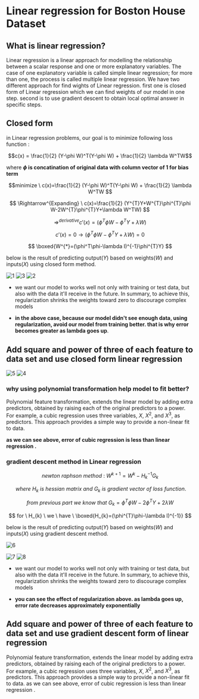 # Linear regression for Boston House Dataset

## What is linear regression?
Linear regression is a linear approach for modelling the relationship between a scalar response and one or more explanatory variables. The case of one explanatory variable is called simple linear regression; for more than one, the process is called multiple linear regression. We have two different approach for find wights of Linear regression. first one is closed form of Linear regression which we can find weights of our model in one step. 
second is to use gradient descent to obtain local optimal answer in specific steps. 

## Closed form 
in Linear regression problems, our goal is to minimize following loss function : 

$$c(x) = \frac{1}{2} (Y-\phi W)^T(Y-\phi W) + \frac{1}{2} \lambda W^TW$$

where **$\phi$ is concatination of original data with column vector of 1 for bias term**

$$minimize \ c(x)=\frac{1}{2} (Y-\phi W)^T(Y-\phi W) + \frac{1}{2} \lambda W^TW
$$

$$
\Rightarrow^{Expanding} \ c(x)=\frac{1}{2} (Y^{T}Y+W^{T}\phi^{T}\phi W-2W^{T}\phi^{T}Y+\lambda W^TW)
$$

$$
\Rightarrow^{derivative} c'(x) =(\phi^{T}\phi W-\phi^{T}Y+\lambda W)
$$

$$
c'(x)=0 → (\phi^{T}\phi W-\phi^{T}Y+\lambda W)=0
$$

$$
\boxed{W^{*}=(\phi^T\phi-\lambda I)^{-1}\phi^{T}Y}
$$

 below is the result of predicting output($Y$) based on weights($W$) and inputs($X$) using closed form method.
 
![1](https://user-images.githubusercontent.com/67091916/219363100-3bde6e71-7602-4735-949e-c56f2bd8a609.png)
![3](https://user-images.githubusercontent.com/67091916/219363776-8a351fef-625f-48d6-8b7f-936977ba383e.png)
![2](https://user-images.githubusercontent.com/67091916/219363784-b18a96fc-4002-45bf-bba7-4965f8c20f0a.png)

* we want our model  to works well not only with training or test data, but also with the data it'll receive in the future. In summary, to achieve this, regularization shrinks the weights toward zero to discourage complex models

* **in the above case, because our model didn't see enough data, using regularization, avoid our model from training better. that is why error becomes greater as lambda goes up**. 
## Add square and power of three of each feature to data set and use closed form linear regression


![5](https://user-images.githubusercontent.com/67091916/219364590-8731cb50-219f-4ebd-aef1-6359dd638f37.png)
![4](https://user-images.githubusercontent.com/67091916/219364600-6e6ffa92-a29a-4916-a6a3-d19c8e1bc0e5.png)

### why using polynomial transformation help model to fit better? 

Polynomial feature transformation, extends the linear model by adding extra predictors, obtained by raising each of the original predictors to a power. For example, a cubic regression uses three variables, $X$, $X^{2}$, and $X^{3}$, as predictors. This approach provides a simple way to provide a non-linear fit to data.

**as we can see above, error of cubic regression is less than linear regression .**

### gradient descent method in Linear regression 

$$
newton \ raphson \ method \ : \ W^{k+1}=W^{k}-H_{k}^{-1}G_{k}
$$

$$
\ where  \ H_{k} \ is \ hessian \ matrix \ and \ G_{k} \ is \ gradient \ vector \ of \ loss \ function.
$$

$$
from \ previous \ part \ we \ know \ that \ G_{k}= \phi^{T}\phi W-2ϕ^{T}Y+2λW
$$

$$
for \ H_{k} \ we \ have \  \boxed{H_{k}=(\phi^{T}\phi-\lambda I)^{-1}}
$$

 below is the result of predicting output($Y$) based on weights($W$) and inputs($X$) using gradient descent method.
 
![6](https://user-images.githubusercontent.com/67091916/219366332-248beb7c-267c-4082-bc4c-722534900d59.png)

![7](https://user-images.githubusercontent.com/67091916/219366338-a1ff8022-1406-4607-beaa-24c545d0435a.png)
![8](https://user-images.githubusercontent.com/67091916/219366321-64fb3fa6-30e5-4405-a270-422bacd7b23a.png)

* we want our model to works well not only with training or test data, but also with the data it'll receive in the future. In summary, to achieve this, regularization shrinks the weights toward zero to discourage complex models

* **you can see the effect of regularization above. as lambda goes up, error rate decreases approximately exponentially**

## Add square and power of three of each feature to data set and use  gradient descent form of linear regression

Polynomial feature transformation, extends the linear model by adding extra predictors, obtained by raising each of the original predictors to a power. For example, a cubic regression uses three variables, $X$, $X^{2}$, and $X^{3}$, as predictors. This approach provides a simple way to provide a non-linear fit to data.
as we can see above, error of cubic regression is less than linear regression .
